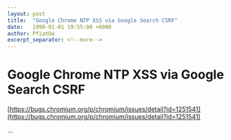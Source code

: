 ```yaml
---
layout: post
title:  "Google Chrome NTP XSS via Google Search CSRF"
date:   1990-01-01 19:55:00 +0000
author: PfiatDe
excerpt_separator: <!--more-->
---
```


# Google Chrome NTP XSS via Google Search CSRF

[https://bugs.chromium.org/p/chromium/issues/detail?id=1251541](https://bugs.chromium.org/p/chromium/issues/detail?id=1251541)

...
<!--more-->
